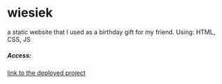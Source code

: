 # wiesiek
a static website that I used as a birthday gift for my friend. Using: HTML, CSS, JS
##### Access:
[link to the deployed project](https://adriannajuchacz.github.io/wiesiek/)
